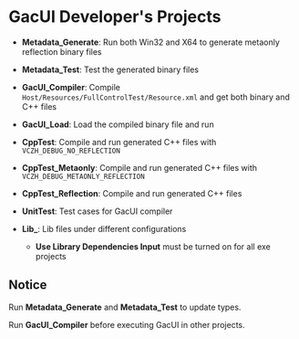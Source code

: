 ﻿# GacUI Developer's Projects

- **Metadata_Generate**: Run both Win32 and X64 to generate metaonly reflection binary files
- **Metadata_Test**: Test the generated binary files
- **GacUI_Compiler**: Compile `Host/Resources/FullControlTest/Resource.xml` and get both binary and C++ files
- **GacUI_Load**: Load the compiled binary file and run
- **CppTest**: Compile and run generated C++ files with `VCZH_DEBUG_NO_REFLECTION`
- **CppTest_Metaonly**: Compile and run generated C++ files with `VCZH_DEBUG_METAONLY_REFLECTION`
- **CppTest_Reflection**: Compile and run generated C++ files
- **UnitTest**: Test cases for GacUI compiler

- **Lib_**: Lib files under different configurations
  - **Use Library Dependencies Input** must be turned on for all exe projects

## Notice

Run **Metadata_Generate** and **Metadata_Test** to update types.

Run **GacUI_Compiler** before executing GacUI in other projects.
